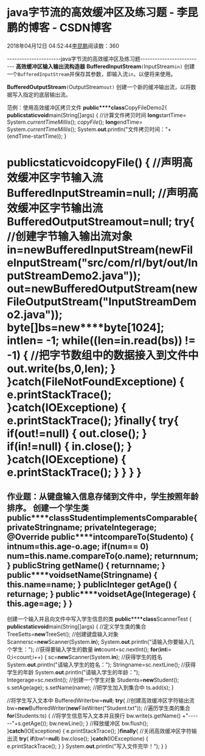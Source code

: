 
# java字节流的高效缓冲区及练习题 - 李昆鹏的博客 - CSDN博客


2018年04月12日 04:52:44[李昆鹏](https://me.csdn.net/weixin_41547486)阅读数：360


----------------------java字节流的高效缓冲区及练习题--------------------------
**高效缓冲区输入输出流构造器**
**BufferedInputStream**`(`InputStream`in)`
创建一个`BufferedInputStream`并保存其参数，即输入流`in`，以便将来使用。

**BufferedOutputStream**`(`OutputStream`out)`
创建一个新的缓冲输出流，以将数据写入指定的底层输出流。

范例：使用高效缓冲区拷贝文件
**public****class**CopyFileDemo2{
**public****static****void**main(String[]args) {
//计算文件拷贝时间
**long**startTime= System.*currentTimeMillis*();
*copyFile*();
**long**endTime= System.*currentTimeMillis*();
System.**out**.println("文件拷贝时间："+ (endTime-startTime));
}

**public****static****void**copyFile() {
//声明高效缓冲区字节输入流
BufferedInputStreamin=**null**;
//声明高效缓冲区字节输出流
BufferedOutputStreamout=**null**;
**try**{
//创建字节输入输出流对象
in=**new**BufferedInputStream(**new**FileInputStream("src/com/rl/byt/out/InputStreamDemo2.java"));
out=**new**BufferedOutputStream(**new**FileOutputStream("InputStreamDemo2.java"));
**byte**[]bs=**new****byte**[1024];
**int**len= -1;
**while**((len=in.read(bs)) != -1) {
//把字节数组中的数据接入到文件中
out.write(bs,0,len);
}
}**catch**(FileNotFoundExceptione) {
e.printStackTrace();
}**catch**(IOExceptione) {
e.printStackTrace();
}**finally**{
**try**{
**if**(out!=**null**) {
out.close();
}
**if**(in!=**null**) {
in.close();
}
}**catch**(IOExceptione) {
e.printStackTrace();
}
}
}
}
=========================================
作业题：从键盘输入信息存储到文件中，学生按照年龄排序。
创建一个学生类
**public****class**Student**implements**Comparable<Student>{
**private**Stringname;
**private**Integerage;
@Override
**public****int**compareTo(Studento) {
**int**num=**this**.age-o.age;
**if**(num== 0)
num=**this**.name.compareTo(o.name);
**return**num;
}
**public**String getName() {
**return**name;
}
**public****void**setName(Stringname) {
**this**.name=name;
}
**public**Integer getAge() {
**return**age;
}
**public****void**setAge(Integerage) {
**this**.age=age;
}
}
--------------------------------------------
创建一个输入并且向文件中写入学生信息的类
**public****class**ScannerTest {
**public****static****void**main(String[]args) {
//定义学生类的集合
TreeSet<Student>ts=**new**TreeSet<Student>();
//创建键盘输入对象
Scannersc=**new**Scanner(System.**in**);
System.**out**.println("请输入你要输入几个学生：");
//获得要输入学生的数量
**int**count=sc.nextInt();
**for**(**int**i= 0;i<count;i++) {
sc=**new**Scanner(System.**in**);
//获得学生的姓名
System.**out**.println("请输入学生的姓名：");
Stringname=sc.nextLine();
//获得学生的年龄
System.**out**.println("请输入学生的年龄：");
Integerage=sc.nextInt();
//创建一个学生对象
Students=**new**Student();
s.setAge(age);
s.setName(name);
//把学生加入到集合中
ts.add(s);
}

//将学生写入文本中
BufferedWriterbw=**null**;
**try**{
//创建高效缓冲区字符输出流
bw=**new**BufferedWriter(**new**FileWriter("Student.txt"));
//遍历学生类的集合
**for**(Students:ts) {
//将学生信息写入文本并且换行
bw.write(s.getName() +"------"+s.getAge());
bw.newLine();
}
//释放缓冲区
bw.flush();
}**catch**(IOExceptione) {
e.printStackTrace();
}**finally**{
//关闭高效缓冲区字符输出流
**try**{
**if**(bw!=**null**)
bw.close();
}**catch**(IOExceptione) {
e.printStackTrace();
}
}
System.**out**.println("写入文件完毕！");
}
}


